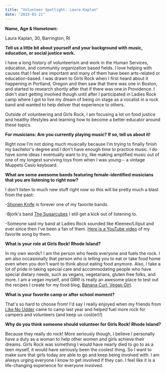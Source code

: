 ```yaml
---
title: "Volunteer Spotlight: Laura Kaplan"
date: "2015-01-21"
---
```


**Name, Age & Hometown:**

Laura Kaplan, 30, Barrington, RI

**Tell us a little bit about yourself and your background with music, education, or social justice work.**

I have a long history of volunteerism and work in the Human Services, education, and community organization based fields. I love helping with causes that I feel are important and many of them have been arts-related or education-based. I was drawn to Girls Rock when I first heard about it happening in Portland, Oregon and then saw that there was one in Boston, and started to research shortly after that if there was one in Providence. I didn't start getting involved though until after I participated in Ladies Rock camp where I got to live my dream of being on stage as a vocalist in a rock band and wanted to help deliver that experience to others.

Outside of volunteering and Girls Rock, I am focusing a lot on food justice and healthy lifestyles and learning how to become a better educator around these topics.

**For musicians: Are you currently playing music? If so, tell us about it!**

Right now I'm not doing much musically because I'm trying to finally finish my bachelor's degree and I don't have enough time to practice music. I do have some ideas I eventually want to try, like making amplified music out of one of my longest surviving toys from when I was young-- a vintage Muppets Casio keyboard.

**What are some awesome bands featuring female-identified musicians that you are listening to right now?**

I don't listen to much new stuff right now so this will be pretty much a blast from the past:

\-[Shonen Knife](http://www.shonenknife.net/index.html) is forever one of my favorite bands.

\-Bjork's band [The Sugarcubes](https://www.youtube.com/watch?v=BFQPNApwJGU) I still get a kick out of listening to.

\-Someone said my band at Ladies Rock sounded like Kleenex/Liliput and ever since then I've been a fan of them. [Here is a YouTube video](https://www.youtube.com/watch?v=Dm8-3E-mWW0&list=PLf2UdxnGOTgMlSeIwQtnV0Vqoi3V8qfbH&index=5) of my favorite song by them.

**What is your role at Girls Rock! Rhode Island?**

In my own words? I am the person who feeds everyone and fuels the rock. I am also occasionally that person who is telling you to eat or take food home even when you don't want to think about eating food anymore. Also, I take a lot of pride in taking special care and accommodating people who have special dietary needs, such as vegans, vegetarians, gluten free folks, and more. I am a vegan myself, and GRR! is really an awesome place to test out the recipes I create for my food blog, [Banana Curl, Vegan Girl](http://bananacurlvegangirl.com).

**What is your favorite camp or after school moment?**

That's so hard to choose from! I'd say I really enjoyed when my friends from [Like No Udder](http://www.like-no-udder.com/) came to camp last year and helped fuel more rock for campers and volunteers (and keep us cool(er)!)

**Why do you think someone should volunteer for Girls Rock! Rhode Island?**

Because they really do rock! More seriously though, I believe I personally have a duty as a woman to help other women and girls achieve their dreams. Girls Rock was something I would have nearly died to go to as a teen myself, it would have seriously been the coolest thing. So I want to make sure that girls today are able to go and keep being involved with. I am always urging everyone I know to get involved if they can. I feel like it is a life-changing experience for everyone involved.

